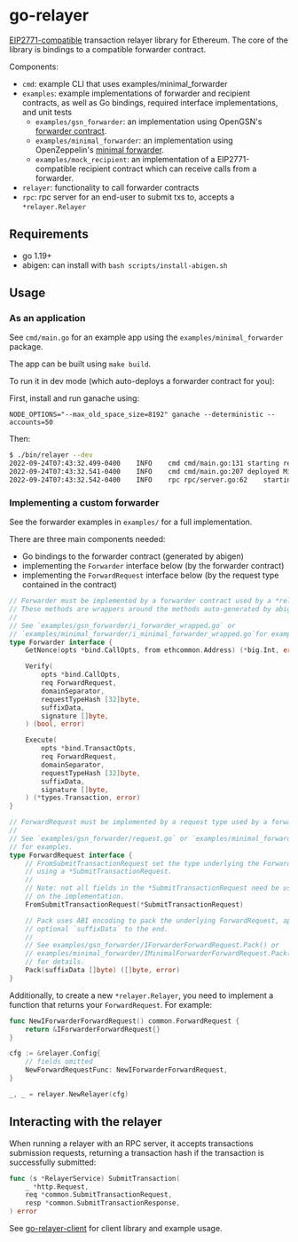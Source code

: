 # go-relayer

[EIP2771-compatible](https://eips.ethereum.org/EIPS/eip-2771) transaction relayer library for Ethereum. The core of the library is bindings to a compatible forwarder contract. 

Components:
- `cmd`: example CLI that uses examples/minimal_forwarder
- `examples`: example implementations of forwarder and recipient contracts, as well as Go bindings, required interface implementations, and unit tests
	- `examples/gsn_forwarder`: an implementation using OpenGSN's [forwarder contract](https://github.com/opengsn/gsn/tree/master/packages/contracts/src/forwarder).
	- `examples/minimal_forwarder`: an implementation using OpenZeppelin's [minimal forwarder](https://github.com/OpenZeppelin/openzeppelin-contracts/blob/master/contracts/metatx/MinimalForwarder.sol).
	- `examples/mock_recipient`: an implementation of a EIP2771-compatible recipient contract which can receive calls from a forwarder.
- `relayer`: functionality to call forwarder contracts
- `rpc`: rpc server for an end-user to submit txs to, accepts a `*relayer.Relayer`

## Requirements

- go 1.19+
- abigen: can install with `bash scripts/install-abigen.sh`

## Usage

### As an application

See `cmd/main.go` for an example app using the `examples/minimal_forwarder` package. 

The app can be built using `make build`.

To run it in dev mode (which auto-deploys a forwarder contract for you):

First, install and run ganache using:
```
NODE_OPTIONS="--max_old_space_size=8192" ganache --deterministic --accounts=50
```

Then:
```bash
$ ./bin/relayer --dev
2022-09-24T07:43:32.499-0400	INFO	cmd	cmd/main.go:131	starting relayer with ethereum endpoint http://localhost:8545 and chain ID 1337
2022-09-24T07:43:32.541-0400	INFO	cmd	cmd/main.go:207	deployed MinimalForwarder.sol to 0x8E7a8d3CAeEbbe9A92faC4db19424218aE6791a3
2022-09-24T07:43:32.542-0400	INFO	rpc	rpc/server.go:62	starting RPC server on http://localhost:9545
```

### Implementing a custom forwarder

See the forwarder examples in `examples/` for a full implementation.

There are three main components needed:
- Go bindings to the forwarder contract (generated by abigen)
- implementing the `Forwarder` interface below (by the forwarder contract)
- implementing the `ForwardRequest` interface below (by the request type contained in the contract)

```go
// Forwarder must be implemented by a forwarder contract used by a *relayer.Relayer.
// These methods are wrappers around the methods auto-generated by abigen.
//
// See `examples/gsn_forwarder/i_forwarder_wrapped.go` or 
// `examples/minimal_forwarder/i_minimal_forwarder_wrapped.go`for examples.
type Forwarder interface {
	GetNonce(opts *bind.CallOpts, from ethcommon.Address) (*big.Int, error)

	Verify(
		opts *bind.CallOpts,
		req ForwardRequest,
		domainSeparator,
		requestTypeHash [32]byte,
		suffixData,
		signature []byte,
	) (bool, error)

	Execute(
		opts *bind.TransactOpts,
		req ForwardRequest,
		domainSeparator,
		requestTypeHash [32]byte,
		suffixData,
		signature []byte,
	) (*types.Transaction, error)
}

// ForwardRequest must be implemented by a request type used by a forwarder contract.
//
// See `examples/gsn_forwarder/request.go` or `examples/minimal_forwarder/request.go`
// for examples.
type ForwardRequest interface {
	// FromSubmitTransactionRequest set the type underlying the ForwardRequest
	// using a *SubmitTransactionRequest.
	//
	// Note: not all fields in the *SubmitTransactionRequest need be used depending
	// on the implementation.
	FromSubmitTransactionRequest(*SubmitTransactionRequest)

	// Pack uses ABI encoding to pack the underlying ForwardRequest, appending
	// optional `suffixData` to the end.
	//
	// See examples/gsn_forwarder/IForwarderForwardRequest.Pack() or
	// examples/minimal_forwarder/IMinimalForwarderForwardRequest.Pack()
	// for details.
	Pack(suffixData []byte) ([]byte, error)
}
```

Additionally, to create a new `*relayer.Relayer`, you need to implement a function that returns your `ForwardRequest`. For example:

```go
func NewIForwarderForwardRequest() common.ForwardRequest {
	return &IForwarderForwardRequest{}
}

cfg := &relayer.Config{
	// fields omitted
	NewForwardRequestFunc: NewIForwarderForwardRequest,
}

_, _ = relayer.NewRelayer(cfg)
```

## Interacting with the relayer

When running a relayer with an RPC server, it accepts transactions submission requests, returning a transaction hash if the transaction is successfully submitted:

```go
func (s *RelayerService) SubmitTransaction(
	_ *http.Request,
	req *common.SubmitTransactionRequest,
	resp *common.SubmitTransactionResponse,
) error 
```

See [go-relayer-client](https://github.com/AthanorLabs/go-relayer-client) for client library and example usage.